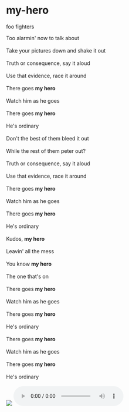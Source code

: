 # my-hero
foo fighters
<!DOCTYPE html>
<html>

<head>
  <meta charset="utf-8">
  <meta name="viewport" content="width=device-width">
  <title>my hero</title>
  <link href="style.css" rel="stylesheet" type="text/css" />
</head>

<body>
  Too alarmin' now to talk about<br></br>
Take your pictures down and shake it out<br></br>
Truth or consequence, say it aloud<br></br>
Use that evidence, race it around<br></br>
There goes <b>my hero</b> <br></br>
Watch him as he goes<br></br>
There goes <b>my hero</b><br></br>
He's ordinary<br></br>
Don't the best of them bleed it out<br></br>
While the rest of them peter out?<br></br>
Truth or consequence, say it aloud<br></br>
Use that evidence, race it around<br></br>
There goes <b>my hero</b><br></br>
Watch him as he goes<br></br>
There goes <b>my hero</b><br></br>
He's ordinary<br></br>
Kudos, <b>my hero</b><br></br>
Leavin' all the mess<br></br>
You know <b>my hero</b><br></br>
The one that's on<br></br>
There goes <b>my hero</b><br></br>
Watch him as he goes<br></br>
There goes <b>my hero</b><br></br>
He's ordinary<br></br>
There goes <b>my hero</b><br></br>
Watch him as he goes<br></br>
There goes <b>my hero</b><br></br>
He's ordinary<br></br>
  <img src="https://seeklogo.com/images/F/foo-fighters-logo-79A84210E9-seeklogo.com.png">
  <audio src="Foo Fighters - My Hero (Official HD Video).mp4"controls></audio>
  
  <script src="script.js"></script>

</body>

</html>
